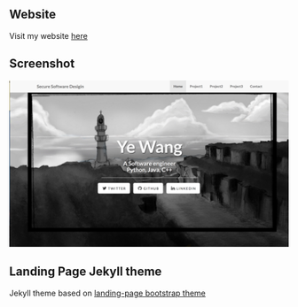 ## Website
Visit my website [here](http://yewong.me)

## Screenshot
![screenshot](demo/home.png)

## Landing Page Jekyll theme

Jekyll theme based on [landing-page bootstrap theme ](http://startbootstrap.com/templates/landing-page/)
